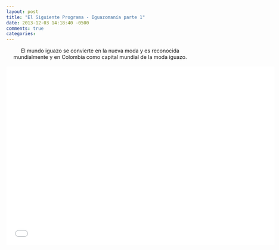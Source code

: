 ```yaml
---
layout: post
title: "El Siguiente Programa - Iguazomanía parte 1"
date: 2013-12-03 14:18:40 -0500
comments: true
categories: 
---
```

<div align="center">
El mundo iguazo se convierte en la nueva moda y es reconocida mundialmente y en Colombia como capital mundial de la moda iguazo.
<br></br>
<iframe width="720" height="480" src="//www.youtube.com/embed/pN_t7rsmUAs" frameborder="0" allowfullscreen></iframe>
</div>